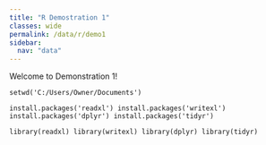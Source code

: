 ```yaml
---
title: "R Demostration 1"
classes: wide
permalink: /data/r/demo1
sidebar:
  nav: "data"
---
```


Welcome to Demonstration 1!

[](https://www.bls.gov/data/tools.htm)

`
setwd('C:/Users/Owner/Documents')
`


`
install.packages('readxl')
install.packages('writexl')
install.packages('dplyr')
install.packages('tidyr')
`




`
library(readxl)
library(writexl)
library(dplyr)
library(tidyr)
`
